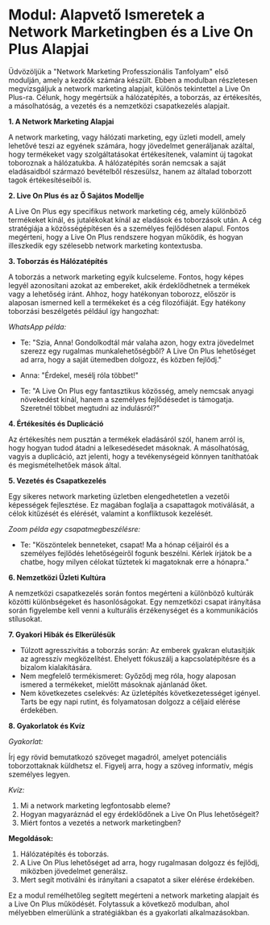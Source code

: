 # **Modul: Alapvető Ismeretek a Network Marketingben és a Live On Plus Alapjai**

Üdvözöljük a "Network Marketing Professzionális Tanfolyam" első modulján, amely a kezdők számára készült. Ebben a modulban részletesen megvizsgáljuk a network marketing alapjait, különös tekintettel a Live On Plus-ra. Célunk, hogy megértsük a hálózatépítés, a toborzás, az értékesítés, a másolhatóság, a vezetés és a nemzetközi csapatkezelés alapjait.

**1. A Network Marketing Alapjai**

A network marketing, vagy hálózati marketing, egy üzleti modell, amely lehetővé teszi az egyének számára, hogy jövedelmet generáljanak azáltal, hogy termékeket vagy szolgáltatásokat értékesítenek, valamint új tagokat toboroznak a hálózatukba. A hálózatépítés során nemcsak a saját eladásaidból származó bevételből részesülsz, hanem az általad toborzott tagok értékesítéseiből is.

**2. Live On Plus és az Ő Sajátos Modellje**

A Live On Plus egy specifikus network marketing cég, amely különböző termékeket kínál, és jutalékokat kínál az eladások és toborzások után. A cég stratégiája a közösségépítésen és a személyes fejlődésen alapul. Fontos megérteni, hogy a Live On Plus rendszere hogyan működik, és hogyan illeszkedik egy szélesebb network marketing kontextusba.

**3. Toborzás és Hálózatépítés**

A toborzás a network marketing egyik kulcseleme. Fontos, hogy képes legyél azonosítani azokat az embereket, akik érdeklődhetnek a termékek vagy a lehetőség iránt. Ahhoz, hogy hatékonyan toborozz, először is alaposan ismerned kell a termékeket és a cég filozófiáját. Egy hatékony toborzási beszélgetés például így hangozhat:

*WhatsApp példa:*

- Te: "Szia, Anna! Gondolkodtál már valaha azon, hogy extra jövedelmet szerezz egy rugalmas munkalehetőségből? A Live On Plus lehetőséget ad arra, hogy a saját ütemedben dolgozz, és közben fejlődj."

- Anna: "Érdekel, mesélj róla többet!"

- Te: "A Live On Plus egy fantasztikus közösség, amely nemcsak anyagi növekedést kínál, hanem a személyes fejlődésedet is támogatja. Szeretnél többet megtudni az indulásról?"

**4. Értékesítés és Duplicáció**

Az értékesítés nem pusztán a termékek eladásáról szól, hanem arról is, hogy hogyan tudod átadni a lelkesedésedet másoknak. A másolhatóság, vagyis a duplicáció, azt jelenti, hogy a tevékenységeid könnyen taníthatóak és megismételhetőek mások által.

**5. Vezetés és Csapatkezelés**

Egy sikeres network marketing üzletben elengedhetetlen a vezetői képességek fejlesztése. Ez magában foglalja a csapattagok motiválását, a célok kitűzését és elérését, valamint a konfliktusok kezelését.

*Zoom példa egy csapatmegbeszélésre:*

- Te: "Köszöntelek benneteket, csapat! Ma a hónap céljairól és a személyes fejlődés lehetőségeiről fogunk beszélni. Kérlek írjátok be a chatbe, hogy milyen célokat tűztetek ki magatoknak erre a hónapra."

**6. Nemzetközi Üzleti Kultúra**

A nemzetközi csapatkezelés során fontos megérteni a különböző kultúrák közötti különbségeket és hasonlóságokat. Egy nemzetközi csapat irányítása során figyelembe kell venni a kulturális érzékenységet és a kommunikációs stílusokat.

**7. Gyakori Hibák és Elkerülésük**

- Túlzott agresszivitás a toborzás során: Az emberek gyakran elutasítják az agresszív megközelítést. Ehelyett fókuszálj a kapcsolatépítésre és a bizalom kialakítására.
- Nem megfelelő termékismeret: Győződj meg róla, hogy alaposan ismered a termékeket, mielőtt másoknak ajánlanád őket.
- Nem következetes cselekvés: Az üzletépítés következetességet igényel. Tarts be egy napi rutint, és folyamatosan dolgozz a céljaid elérése érdekében.

**8. Gyakorlatok és Kvíz**

*Gyakorlat:*

Írj egy rövid bemutatkozó szöveget magadról, amelyet potenciális toborzottaknak küldhetsz el. Figyelj arra, hogy a szöveg informatív, mégis személyes legyen.

*Kvíz:*

1. Mi a network marketing legfontosabb eleme?
2. Hogyan magyaráznád el egy érdeklődőnek a Live On Plus lehetőségeit?
3. Miért fontos a vezetés a network marketingben?

**Megoldások:**

1. Hálózatépítés és toborzás.
2. A Live On Plus lehetőséget ad arra, hogy rugalmasan dolgozz és fejlődj, miközben jövedelmet generálsz.
3. Mert segít motiválni és irányítani a csapatot a siker elérése érdekében.

Ez a modul remélhetőleg segített megérteni a network marketing alapjait és a Live On Plus működését. Folytassuk a következő modulban, ahol mélyebben elmerülünk a stratégiákban és a gyakorlati alkalmazásokban.